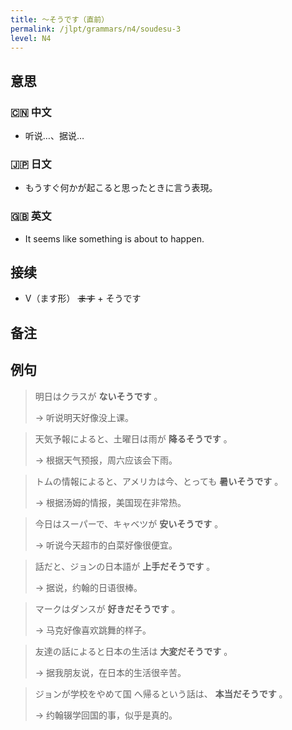 ```yaml
---
title: 〜そうです（直前）
permalink: /jlpt/grammars/n4/soudesu-3
level: N4
---
```


## 意思

### 🇨🇳 中文

- 听说…、据说…

### 🇯🇵 日文

- もうすぐ何かが起こると思ったときに言う表現。

### 🇬🇧 英文

- It seems like something is about to happen.

## 接续

- V（ます形） ~~ます~~ \+ そうです

## 备注


## 例句

> 明日はクラスが **ないそうです** 。
>
> → 听说明天好像没上课。

> 天気予報によると、土曜日は雨が **降るそうです** 。
>
> → 根据天气预报，周六应该会下雨。

> トムの情報によると、アメリカは今、とっても **暑いそうです** 。
>
> → 根据汤姆的情报，美国现在非常热。

> 今日はスーパーで、キャベツが **安いそうです** 。
>
> → 听说今天超市的白菜好像很便宜。

> 話だと、ジョンの日本語が **上手だそうです** 。
>
> → 据说，约翰的日语很棒。

> マークはダンスが **好きだそうです** 。
>
> → 马克好像喜欢跳舞的样子。

> 友達の話によると日本の生活は **大変だそうです** 。
>
> → 据我朋友说，在日本的生活很辛苦。

> ジョンが学校をやめて国 へ帰るという話は、 **本当だそうです** 。
>
> → 约翰辍学回国的事，似乎是真的。

